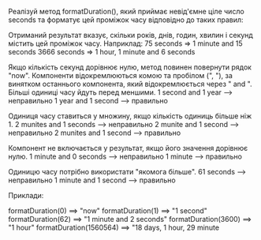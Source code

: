 Реалізуй метод formatDuration(), який приймає невід'ємне ціле число seconds та форматує цей проміжок часу відповідно до таких правил:

Отриманий результат вказує, скільки років, днів, годин, хвилин і секунд містить цей проміжок часу. Наприклад:
75 seconds => 1 minute and 15 seconds
3666 seconds => 1 hour, 1 minute and 6 seconds

Якщо кількість секунд дорівнює нулю, метод повинен повернути рядок "now".
Компоненти відокремлюються комою та пробілом (", "), за винятком останнього компонента, який відокремлюється через " and ".
Більші одиниці часу йдуть перед меншими.
1 second and 1 year --> неправильно
1 year and 1 second --> правильно

Одиниця часу ставиться у множину, якщо кількість одиниць більше ніж 1.
2 munites and 1 seconds --> неправильно
2 munite and 1 second --> неправильно
2 munites and 1 second --> правильно

Компонент не включається у результат, якщо його значення дорівнює нулю.
1 minute and 0 seconds --> неправильно
1 minute --> правильно

Одиницю часу потрібно використати "якомога більше".
61 seconds --> неправильно
1 minute and 1 second --> правильно

Приклади:

formatDuration(0) ==> "now"
formatDuration(1) ==> "1 second"
formatDuration(62) ==> "1 minute and 2 seconds"
formatDuration(3600) ==> "1 hour"
formatDuration(1560564) ==> "18 days, 1 hour, 29 minute